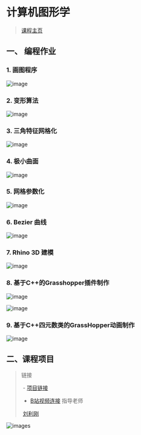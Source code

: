 # 计算机图形学

> [课程主页](http://staff.ustc.edu.cn/~lgliu/Courses/ComputerGraphics_2018_spring-summer/default.htm)

## 一、 编程作业

### 1. 画图程序

![image](https://raw.githubusercontent.com/Ubpa/CG_LGLiu/master/images/01.jpg)

### 2. 变形算法

![image](https://raw.githubusercontent.com/Ubpa/CG_LGLiu/master/images/02.jpg)

### 3. 三角特征网格化

![image](https://raw.githubusercontent.com/Ubpa/CG_LGLiu/master/images/03.jpg)
### 4. 极小曲面

![image](https://raw.githubusercontent.com/Ubpa/CG_LGLiu/master/images/04.jpg)
### 5. 网格参数化

![image](https://raw.githubusercontent.com/Ubpa/CG_LGLiu/master/images/05.jpg)
### 6. Bezier 曲线

![image](https://raw.githubusercontent.com/Ubpa/CG_LGLiu/master/images/06.jpg)
### 7. Rhino 3D 建模

![image](https://raw.githubusercontent.com/Ubpa/CG_LGLiu/master/images/07.jpg)
### 8. 基于C++的Grasshopper插件制作

![image](https://raw.githubusercontent.com/Ubpa/CG_LGLiu/master/images/08.jpg)

![image](https://raw.githubusercontent.com/Ubpa/CG_LGLiu/master/images/09.jpg)

### 9. 基于C++四元数类的GrassHopper动画制作

![image](https://raw.githubusercontent.com/Ubpa/CG_LGLiu/master/images/10.jpg)



## 二、课程项目
>链接
>
>​	- [项目链接](http://staff.ustc.edu.cn/~lgliu/Courses/ComputerGraphics_2018_spring-summer/Projects/index8.html)
>	- [B站视频连接](https://www.bilibili.com/video/av24106016)
>指导老师
>
>​	 [刘利刚](http://staff.ustc.edu.cn/~lgliu/)

![images](http://staff.ustc.edu.cn/~lgliu/Courses/ComputerGraphics_2018_spring-summer/Projects/Pro8Fig1.jpg)